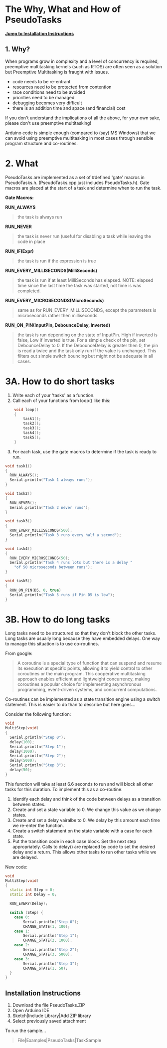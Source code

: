 # The Why, What and How of PseudoTasks

**[Jump to Installation Instructions](#installation-instructions)**

## 1. Why?

When programs grow in complexity and a level of concurrency is required, preemptive multitasking kernels (such as RTOS) are often seen as a solution but Preemptive Multitasking is fraught with issues.
  - code needs to be re-entrant
  - resources need to be protected from contention
  - race conditions need to be avoided
  - priorities need to be managed
  - debugging becomes very difficult
  - there is an addition time and space (and financial) cost

If you don't understand the implications of all the above, for your own sake,
please don't use preemptive multitasking!
 
Arduino code is simple enough (compared to (say) MS Windows) that we can avoid
using preemptive multitasking in most cases through sensible program structure
and co-routines.


# 2. What

PseudoTasks are implemented as a set of #defined 'gate' macros in PseudoTasks.h.
(PseudoTasks.cpp just includes PseudoTasks.h). Gate macros are placed at the
start of a task and determine when to run the task.

**Gate Macros:**

**RUN_ALWAYS**                                      
>the task is always run

**RUN_NEVER**                                       
>the task is never run (useful for disabling a task while leaving the code in place

**RUN_IF(Expr)**                                    
>the task is run if the expression is true

**RUN_EVERY_MILLISECONDS(MilliSeconds)**            
>the task is run if at least MilliSeconds has elapsed. NOTE: elapsed time since 
the last time the task was started, not time is was completed.
 
**RUN_EVERY_MICROSECONDS(MicroSeconds)**            
>same as for RUN_EVERY_MILLISECONDS, except the parameters is microseconds 
rather then milliseconds.
 
**RUN_ON_PIN(InputPin, DebounceDelay, Inverted)**
>the task is run depending on the state of InputPin. High if inverted is false, 
Low if inverted is true. For a simple check of the pin, set
DebounceDelay to 0. If the DebounceDelay is greater then 0, the pin is
read a twice and the task only run if the value is unchanged. This filters
out simple switch bouncing but might not be adequate in all cases.


# 3A. How to do short tasks

1. Write each of your 'tasks' as a function.
2. Call each of your functions from loop() like this:

```C++
    void loop()
    {
        task1();
        task2();
        task3();
        task4();
        task5();
    }
``` 

3. For each task, use the gate macros to determine if the task is ready to run.

```C++
void task1()
{
  RUN_ALWAYS();
  Serial.println("Task 1 always runs");
}

void task2()
{
  RUN_NEVER();
  Serial.println("Task 2 never runs");
}

void task3()
{
  RUN_EVERY_MILLISECONDS(500);
  Serial.println("Task 3 runs every half a second");
}

void task4()
{
  RUN_EVERY_MICROSECONDS(50);
  Serial.println("Task 4 runs lots but there is a delay "
    "of 50 microseconds between runs");
}

void task5()
{
  RUN_ON_PIN(D5, 0, true)   
  Serial.println("Task 5 runs if Pin D5 is low");
}
```

# 3B. How to do long tasks

Long tasks need to be structured so that they don't block the other tasks. Long
tasks are usually long because they have embedded delays. One way to manage 
this situation is to use co-routines.


From google:

>A coroutine is a special type of function that can suspend and resume its 
execution at specific points, allowing it to yield control to other 
coroutines or the main program. This cooperative multitasking approach 
enables efficient and lightweight concurrency, making coroutines a popular 
choice for implementing asynchronous programming, event-driven systems, and 
concurrent computations.

Co-routines can be implemented as a state transition engine using a switch 
statement. This is easier to do than to describe but here goes...

Consider the following function:

```C++
void
MultiStep(void)
{
  Serial.println("Step 0");
  delay(100);
  Serial.println("Step 1"); 
  delay(1000);     
  Serial.println("Step 2");
  delay(5000);     
  Serial.println("Step 3");
  delay(50);     
}
```

This function will take at least 6.6 seconds to run and will block all other 
tasks for this duration. To implement this as a co-routine:

1. Identify each delay and think of the code between delays as a transition 
   between states.
2. Create and set a state variable to 0. We change this value as we change 
   states.
3. Create and set a delay vairalbe to 0. We delay by this amount each time we 
   re-enter the function.
3. Create a switch statement on the state variable with a case for each state.
4. Put the transition code in each case block. Set the next step appropriately. 
   Calls to delay() are replaced by code to set the desired delay and a return.
   This allows other tasks to run other tasks while we are delayed.

New code:

```C++
void
MultiStep(void)
{
  static int Step = 0;
  static int Delay = 0;

  RUN_EVERY(Delay);

  switch (Step) {
    case 0:
        Serial.println("Step 0");
        CHANGE_STATE(1, 100);
    case 1:
        Serial.println("Step 1"); 
        CHANGE_STATE(2, 1000);        
    case 2:
        Serial.println("Step 2");
        CHANGE_STATE(3, 5000);                
    case 3:
        Serial.println("Step 3");
        CHANGE_STATE(1, 50);                        
  }
}
```

## Installation Instructions

1. Download the file PseudoTasks.ZIP
1. Open Arduino IDE
1. Sketch|Include Library|Add ZIP library
1. Select previously saved attachment

To run the sample...
>File|Examples|PseudoTasks|TaskSample
